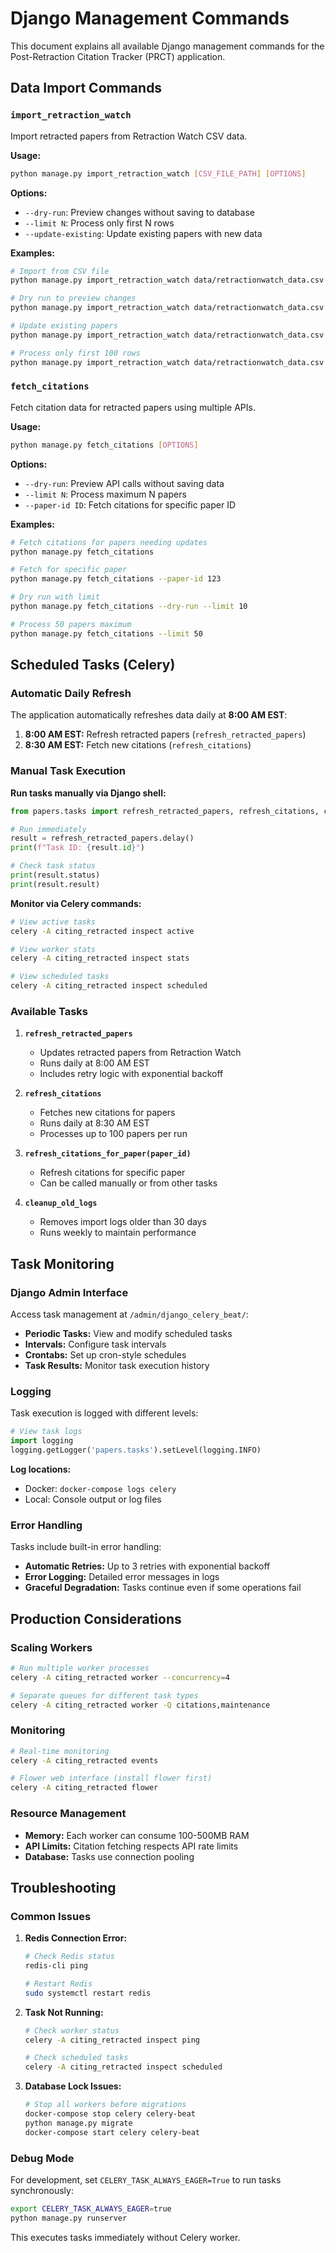 # Django Management Commands

This document explains all available Django management commands for the Post-Retraction Citation Tracker (PRCT) application.

## Data Import Commands

### `import_retraction_watch`

Import retracted papers from Retraction Watch CSV data.

**Usage:**
```bash
python manage.py import_retraction_watch [CSV_FILE_PATH] [OPTIONS]
```

**Options:**
- `--dry-run`: Preview changes without saving to database
- `--limit N`: Process only first N rows
- `--update-existing`: Update existing papers with new data

**Examples:**
```bash
# Import from CSV file
python manage.py import_retraction_watch data/retractionwatch_data.csv

# Dry run to preview changes
python manage.py import_retraction_watch data/retractionwatch_data.csv --dry-run

# Update existing papers
python manage.py import_retraction_watch data/retractionwatch_data.csv --update-existing

# Process only first 100 rows
python manage.py import_retraction_watch data/retractionwatch_data.csv --limit 100
```

### `fetch_citations`

Fetch citation data for retracted papers using multiple APIs.

**Usage:**
```bash
python manage.py fetch_citations [OPTIONS]
```

**Options:**
- `--dry-run`: Preview API calls without saving data
- `--limit N`: Process maximum N papers
- `--paper-id ID`: Fetch citations for specific paper ID

**Examples:**
```bash
# Fetch citations for papers needing updates
python manage.py fetch_citations

# Fetch for specific paper
python manage.py fetch_citations --paper-id 123

# Dry run with limit
python manage.py fetch_citations --dry-run --limit 10

# Process 50 papers maximum
python manage.py fetch_citations --limit 50
```

## Scheduled Tasks (Celery)

### Automatic Daily Refresh

The application automatically refreshes data daily at **8:00 AM EST**:

1. **8:00 AM EST:** Refresh retracted papers (`refresh_retracted_papers`)
2. **8:30 AM EST:** Fetch new citations (`refresh_citations`)

### Manual Task Execution

**Run tasks manually via Django shell:**
```python
from papers.tasks import refresh_retracted_papers, refresh_citations, cleanup_old_logs

# Run immediately
result = refresh_retracted_papers.delay()
print(f"Task ID: {result.id}")

# Check task status
print(result.status)
print(result.result)
```

**Monitor via Celery commands:**
```bash
# View active tasks
celery -A citing_retracted inspect active

# View worker stats
celery -A citing_retracted inspect stats

# View scheduled tasks
celery -A citing_retracted inspect scheduled
```

### Available Tasks

1. **`refresh_retracted_papers`**
   - Updates retracted papers from Retraction Watch
   - Runs daily at 8:00 AM EST
   - Includes retry logic with exponential backoff

2. **`refresh_citations`**
   - Fetches new citations for papers
   - Runs daily at 8:30 AM EST
   - Processes up to 100 papers per run

3. **`refresh_citations_for_paper(paper_id)`**
   - Refresh citations for specific paper
   - Can be called manually or from other tasks

4. **`cleanup_old_logs`**
   - Removes import logs older than 30 days
   - Runs weekly to maintain performance

## Task Monitoring

### Django Admin Interface

Access task management at `/admin/django_celery_beat/`:

- **Periodic Tasks:** View and modify scheduled tasks
- **Intervals:** Configure task intervals
- **Crontabs:** Set up cron-style schedules
- **Task Results:** Monitor task execution history

### Logging

Task execution is logged with different levels:

```python
# View task logs
import logging
logging.getLogger('papers.tasks').setLevel(logging.INFO)
```

**Log locations:**
- Docker: `docker-compose logs celery`
- Local: Console output or log files

### Error Handling

Tasks include built-in error handling:

- **Automatic Retries:** Up to 3 retries with exponential backoff
- **Error Logging:** Detailed error messages in logs
- **Graceful Degradation:** Tasks continue even if some operations fail

## Production Considerations

### Scaling Workers

```bash
# Run multiple worker processes
celery -A citing_retracted worker --concurrency=4

# Separate queues for different task types
celery -A citing_retracted worker -Q citations,maintenance
```

### Monitoring

```bash
# Real-time monitoring
celery -A citing_retracted events

# Flower web interface (install flower first)
celery -A citing_retracted flower
```

### Resource Management

- **Memory:** Each worker can consume 100-500MB RAM
- **API Limits:** Citation fetching respects API rate limits
- **Database:** Tasks use connection pooling

## Troubleshooting

### Common Issues

1. **Redis Connection Error:**
   ```bash
   # Check Redis status
   redis-cli ping
   
   # Restart Redis
   sudo systemctl restart redis
   ```

2. **Task Not Running:**
   ```bash
   # Check worker status
   celery -A citing_retracted inspect ping
   
   # Check scheduled tasks
   celery -A citing_retracted inspect scheduled
   ```

3. **Database Lock Issues:**
   ```bash
   # Stop all workers before migrations
   docker-compose stop celery celery-beat
   python manage.py migrate
   docker-compose start celery celery-beat
   ```

### Debug Mode

For development, set `CELERY_TASK_ALWAYS_EAGER=True` to run tasks synchronously:

```bash
export CELERY_TASK_ALWAYS_EAGER=true
python manage.py runserver
```

This executes tasks immediately without Celery worker. 